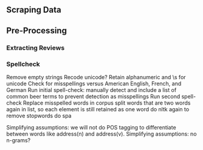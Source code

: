 ## Scraping Data

## Pre-Processing

### Extracting Reviews

### Spellcheck
Remove empty strings
Recode unicode?
Retain alphanumeric and \s for unicode
Check for misspellings versus American English, French, and German
Run initial spell-check:
manually detect and include a list of common beer terms to prevent detection as misspellings
Run second spell-check
Replace misspelled words in corpus
split words that are two words again in list, so each element is still retained as one word
do nltk again to remove stopwords
do spa

Simplifying assumptions: we will not do POS tagging to differentiate between words like address(n) and address(v).
Simplifying assumptions: no n-grams?
